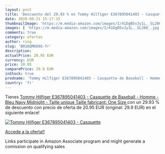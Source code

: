```yaml
---
layout: post
title: 'Descuento del 29.93 % en Tommy Hilfiger E367895041403 - Casquette'
date: 2020-09-21 15:17:33
thumbnailImage: 'https://m.media-amazon.com/images/I/41DgB5vJy1L._SL200_.jpg'
images: [ 'https://m.media-amazon.com/images/I/41DgB5vJy1L._SL200_.jpg' ]
comments: true
category: ofertas
author: ring
slug: 'B016QM6O9G-fr'
description:
actualPrice: 20.95 EUR
currency: EUR
price: 20.95
comparePrice: 29.9 EUR
inStock: true
prodname: 'Tommy Hilfiger E367895041403 - Casquette de Baseball - Homme - Bleu Navy Midnight  - Taille unique  Taille fabricant: One Size '
country: 'fr'
---
```


Tienes [Tommy Hilfiger E367895041403 - Casquette de Baseball - Homme - Bleu Navy Midnight  - Taille unique  Taille fabricant: One Size ](https://www.amazon.fr/dp/B016QM6O9G/?tag=tolees0d-21) con un 29.93 % de descuento con precio de oferta de 20.95 EUR (original: 29.9 EUR) en el siguiente enlace!

[![Tommy Hilfiger E367895041403 - Casquette](https://m.media-amazon.com/images/I/41DgB5vJy1L._SL200_.jpg)](https://www.amazon.fr/dp/B016QM6O9G/?tag=tolees0d-21)

[Accede a la oferta!!](https://www.amazon.fr/dp/B016QM6O9G/?tag=tolees0d-21)

Links participate in Amazon Associate program and might generate a comission on qualifying sales


